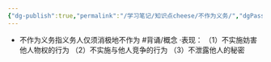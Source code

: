 ```yaml
---
{"dg-publish":true,"permalink":"/学习笔记/知识点cheese/不作为义务/","dgPassFrontmatter":true}
---
```


- 不作为义务指义务人仅须消极地不作为 #背诵/概念 
·表现：
（1）不实施妨害他人物权的行为
（2）不实施与他人竞争的行为
（3）不泄露他人的秘密